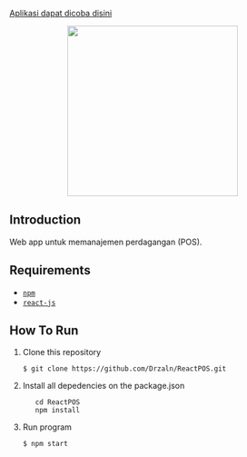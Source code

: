 [Aplikasi dapat dicoba disini](https://reactpos.firebaseapp.com/)

<p align="center">
  <img width="300" src="https://proxy.duckduckgo.com/iu/?u=https%3A%2F%2Fupload.wikimedia.org%2Fwikipedia%2Fcommons%2Fthumb%2Fa%2Fa7%2FReact-icon.svg%2F1200px-React-icon.svg.png&f=1">
</p>

## Introduction

Web app untuk memanajemen perdagangan (POS).

## Requirements
* [`npm`](https://www.npmjs.com/get-npm)
* [`react-js`](https://reactjs.org)

## How To Run

1. Clone this repository
   ```
   $ git clone https://github.com/Drzaln/ReactPOS.git
   ```
2. Install all depedencies on the package.json
   ```
      cd ReactPOS
      npm install
   ```
3. Run program
   ```
   $ npm start
   ```